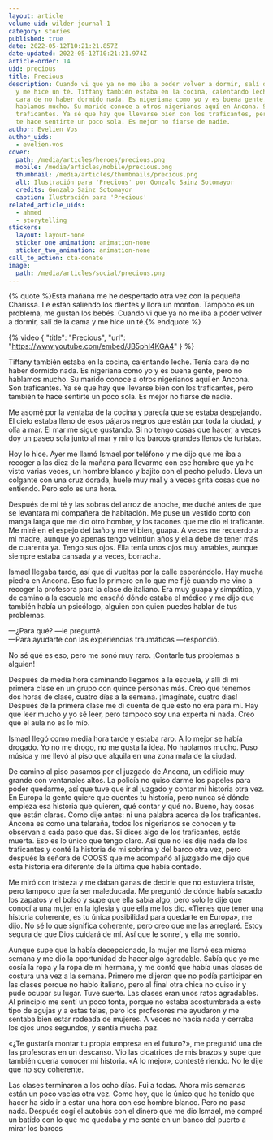 ```yaml
---
layout: article
volume-uid: wilder-journal-1
category: stories
published: true
date: 2022-05-12T10:21:21.857Z
date-updated: 2022-05-12T10:21:21.974Z
article-order: 14
uid: precious
title: Precious
description: Cuando vi que ya no me iba a poder volver a dormir, salí de la cama
  y me hice un té. Tiffany también estaba en la cocina, calentando leche. Tenía
  cara de no haber dormido nada. Es nigeriana como yo y es buena gente, pero no
  hablamos mucho. Su marido conoce a otros nigerianos aquí en Ancona. Son
  traficantes. Ya sé que hay que llevarse bien con los traficantes, pero también
  te hace sentirte un poco sola. Es mejor no fiarse de nadie.
author: Evelien Vos
author_uids:
  - evelien-vos
cover:
  path: /media/articles/heroes/precious.png
  mobile: /media/articles/mobile/precious.png
  thumbnail: /media/articles/thumbnails/precious.png
  alt: Ilustración para 'Precious' por Gonzalo Sainz Sotomayor
  credits: Gonzalo Sainz Sotomayor
  caption: Ilustración para 'Precious'
related_article_uids:
  - ahmed
  - storytelling
stickers:
  layout: layout-none
  sticker_one_animation: animation-none
  sticker_two_animation: animation-none
call_to_action: cta-donate
image:
  path: /media/articles/social/precious.png
---
```

{% quote %}Esta mañana me he despertado otra vez con la pequeña Charissa. Le están saliendo los dientes y llora un montón. Tampoco es un problema, me gustan los bebés. Cuando vi que ya no me iba a poder volver a dormir, salí de la cama y me hice un té.{% endquote %}

{% video { "title": "Precious", "url": "https://www.youtube.com/embed/JB5phI4KGA4" } %}

Tiffany también estaba en la cocina, calentando leche. Tenía cara de no haber dormido nada. Es nigeriana como yo y es buena gente, pero no hablamos mucho. Su marido conoce a otros nigerianos aquí en Ancona. Son traficantes. Ya sé que hay que llevarse bien con los traficantes, pero también te hace sentirte un poco sola. Es mejor no fiarse de nadie.

Me asomé por la ventaba de la cocina y parecía que se estaba despejando. El cielo estaba lleno de esos pájaros negros que están por toda la ciudad, y olía a mar. El mar me sigue gustando. Si no tengo cosas que hacer, a veces doy un paseo sola junto al mar y miro los barcos grandes llenos de turistas.

Hoy lo hice. Ayer me llamó Ismael por teléfono y me dijo que me iba a recoger a las diez de la mañana para llevarme con ese hombre que ya he visto varias veces, un hombre blanco y bajito con el pecho peludo. Lleva un colgante con una cruz dorada, huele muy mal y a veces grita cosas que no entiendo. Pero solo es una hora.

Después de mi té y las sobras del arroz de anoche, me duché antes de que se levantara mi compañera de habitación. Me puse un vestido corto con manga larga que me dio otro hombre, y los tacones que me dio el traficante. Me miré en el espejo del baño y me vi bien, guapa. A veces me recuerdo a mi madre, aunque yo apenas tengo veintiún años y ella debe de tener más de cuarenta ya. Tengo sus ojos. Ella tenía unos ojos muy amables, aunque siempre estaba cansada y a veces, borracha.

Ismael llegaba tarde, así que di vueltas por la calle esperándolo. Hay mucha piedra en Ancona. Eso fue lo primero en lo que me fijé cuando me vino a recoger la profesora para la clase de italiano. Era muy guapa y simpática, y de camino a la escuela me enseñó dónde estaba el médico y me dijo que también había un psicólogo, alguien con quien puedes hablar de tus problemas.

—¿Para qué? —le pregunté.\
—Para ayudarte con las experiencias traumáticas —respondió.

No sé qué es eso, pero me sonó muy raro. ¡Contarle tus problemas a alguien!

Después de media hora caminando llegamos a la escuela, y allí di mi primera clase en un grupo con quince personas más. Creo que tenemos dos horas de clase, cuatro días a la semana. ¡Imagínate, cuatro días! Después de la primera clase me di cuenta de que esto no era para mí. Hay que leer mucho y yo sé leer, pero tampoco soy una experta ni nada. Creo que el aula no es lo mío.

Ismael llegó como media hora tarde y estaba raro. A lo mejor se había drogado. Yo no me drogo, no me gusta la idea. No hablamos mucho. Puso música y me llevó al piso que alquila en una zona mala de la ciudad.

De camino al piso pasamos por el juzgado de Ancona, un edificio muy grande con ventanales altos. La policía no quiso darme los papeles para poder quedarme, así que tuve que ir al juzgado y contar mi historia otra vez. En Europa la gente quiere que cuentes tu historia, pero nunca sé dónde empieza esa historia que quieren, qué contar y qué no. Bueno, hay cosas que están claras. Como dije antes: ni una palabra acerca de los traficantes. Ancona es como una telaraña, todos los nigerianos se conocen y te observan a cada paso que das. Si dices algo de los traficantes, estás muerta. Eso es lo único que tengo claro. Así que no les dije nada de los traficantes y conté la historia de mi sobrina y del barco otra vez, pero después la señora de COOSS que me acompañó al juzgado me dijo que esta historia era diferente de la última que había contado.

Me miró con tristeza y me daban ganas de decirle que no estuviera triste, pero tampoco quería ser maleducada. Me preguntó de dónde había sacado los zapatos y el bolso y supe que ella sabía algo, pero solo le dije que conocí a una mujer en la iglesia y que ella me los dio. «Tienes que tener una historia coherente, es tu única posibilidad para quedarte en Europa», me dijo. No sé lo que significa coherente, pero creo que me las arreglaré. Estoy segura de que Dios cuidará de mí. Así que le sonreí, y ella me sonrió.

Aunque supe que la había decepcionado, la mujer me llamó esa misma semana y me dio la oportunidad de hacer algo agradable. Sabía que yo me cosía la ropa y la ropa de mi hermana, y me contó que había unas clases de costura una vez a la semana. Primero me dijeron que no podía participar en las clases porque no hablo italiano, pero al final otra chica no quiso ir y pude ocupar su lugar. Tuve suerte. Las clases eran unos ratos agradables. Al principio me sentí un poco tonta, porque no estaba acostumbrada a este tipo de agujas y a estas telas, pero los profesores me ayudaron y me sentaba bien estar rodeada de mujeres. A veces no hacía nada y cerraba los ojos unos segundos, y sentía mucha paz.

«¿Te gustaría montar tu propia empresa en el futuro?», me preguntó una de las profesoras en un descanso. Vio las cicatrices de mis brazos y supe que también quería conocer mi historia. «A lo mejor», contesté riendo. No le dije que no soy coherente.

Las clases terminaron a los ocho días. Fui a todas. Ahora mis semanas están un poco vacías otra vez. Como hoy, que lo único que he tenido que hacer ha sido ir a estar una hora con ese hombre blanco. Pero no pasa nada. Después cogí el autobús con el dinero que me dio Ismael, me compré un batido con lo que me quedaba y me senté en un banco del puerto a mirar los barcos